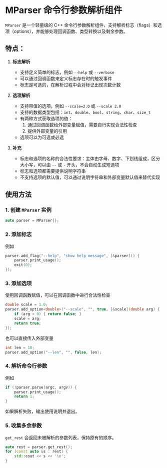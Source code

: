 # MParser 命令行参数解析组件

`MParser` 是一个轻量级的 C++ 命令行参数解析组件，支持解析标志（flags）和选项（options），并能够处理回调函数、类型转换以及剩余参数。


## 特点：

1. **标志解析**
   - 支持定义简单的标志，例如 `--help` 或 `--verbose`
   - 可以通过回调函数来定义标志存在时的触发事件
   - 标志是可选的，在解析过程中会对标记出现次数计数

2. **选项解析**
   - 支持带值的选项，例如 `--scale=2.0` 或 `--scale 2.0`
   - 支持的数据类型包括：`int`、`double`、`bool`、`string`、`char`、`size_t`
   - 有两种方式获取选项的值：
     1. 通过回调函数给外部变量赋值，需要自行实现合法性检查
     2. 提供外部变量的引用
   - 选项可以为可选或必选

3. **补充**
   - 标志和选项的名称的合法性要求：主体由字母、数字、下划线组成，区分大小写，可以由 `--` 或 `-` 开头，不会自动生成短选项
   - 标志和选项都需要提供说明字符串
   - 不支持选项的默认值，可以通过说明字符串和外部变量默认值来替代实现


## 使用方法

### 1. 创建 `MParser` 实例
```cpp
auto parser = MParser{};
```

### 2. 添加标志

例如
```cpp
parser.add_flag("--help", "show help message", [&parser]() {
    parser.print_usage();
    exit(0);
});
```

### 3. 添加选项

使用回调函数赋值，可以在回调函数中进行合法性检查
```cpp
double scale = 1.0;
parser.add_option<double>("--scale", "", true, [&scale](double arg) {
    if (arg < 0) { return false; }
    scale = arg;
    return true;
});
```

也可以直接传入外部变量
```cpp
int len = 10;
parser.add_option("--len", "", false, len);
```


### 4. 解析命令行参数

例如
```cpp
if (!parser.parse(argc, argv)) {
    parser.print_usage();
    return 1;
}
```

如果解析失败，输出使用说明并退出。

### 5. 收集多余参数

`get_rest` 会返回未被解析的参数列表，保持原有的顺序。
```cpp
auto rest = parser.get_rest();
for (const auto &s : rest) {
    std::cout << s << '\n';
}
```
